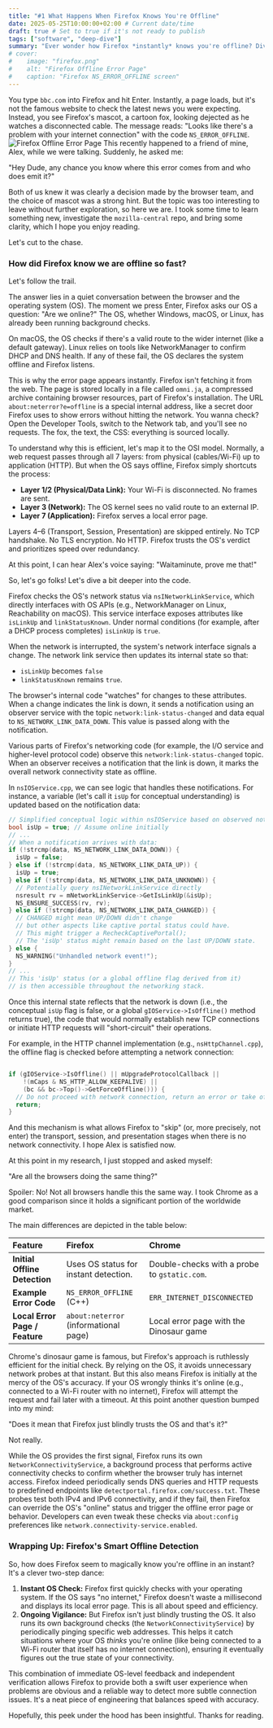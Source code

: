 ```yaml
---
title: "#1 What Happens When Firefox Knows You're Offline"
date: 2025-05-25T10:00:00+02:00 # Current date/time
draft: true # Set to true if it's not ready to publish
tags: ["software", "deep-dive"]
summary: "Ever wonder how Firefox *instantly* knows you're offline? Dive in for a peek under the hood of browser magic!"
# cover:
#    image: "firefox.png"
#    alt: "Firefox Offline Error Page"
#    caption: "Firefox NS_ERROR_OFFLINE screen"
---
```


You type `bbc.com` into Firefox and hit Enter. Instantly, a page loads, but it's not the famous website to check the latest news you were expecting. Instead, you see Firefox's mascot, a cartoon fox, looking dejected as he watches a disconnected cable. The message reads: "Looks like there's a problem with your internet connection" with the code `NS_ERROR_OFFLINE`. ![Firefox Offline Error Page](firefox.png "Firefox NS_ERROR_OFFLINE screen")
This recently happened to a friend of mine, Alex, while we were talking. Suddenly, he asked me:

"Hey Dude, any chance you know where this error comes from and who does emit it?"

Both of us knew it was clearly a decision made by the browser team, and the choice of mascot was a strong hint. But the topic was too interesting to leave without further exploration, so here we are. I took some time to learn something new, investigate the `mozilla-central` repo, and bring some clarity, which I hope you enjoy reading.

Let's cut to the chase.

### How did Firefox know we are offline so fast?

Let's follow the trail.

The answer lies in a quiet conversation between the browser and the operating system (OS). The moment we press Enter, Firefox asks our OS a question: "Are we online?" The OS, whether Windows, macOS, or Linux, has already been running background checks.

On macOS, the OS checks if there's a valid route to the wider internet (like a default gateway). Linux relies on tools like NetworkManager to confirm DHCP and DNS health. If any of these fail, the OS declares the system offline and Firefox listens.

This is why the error page appears instantly. Firefox isn't fetching it from the web. The page is stored locally in a file called `omni.ja`, a compressed archive containing browser resources, part of Firefox's installation. The URL `about:neterror?e=offline` is a special internal address, like a secret door Firefox uses to show errors without hitting the network. You wanna check? Open the Developer Tools, switch to the Network tab, and you'll see no requests. The fox, the text, the CSS: everything is sourced locally.

To understand why this is efficient, let's map it to the OSI model. Normally, a web request passes through all 7 layers: from physical (cables/Wi-Fi) up to application (HTTP). But when the OS says offline, Firefox simply shortcuts the process:

* **Layer 1/2 (Physical/Data Link):** Your Wi-Fi is disconnected. No frames are sent.
* **Layer 3 (Network):** The OS kernel sees no valid route to an external IP.
* **Layer 7 (Application):** Firefox serves a local error page.

Layers 4–6 (Transport, Session, Presentation) are skipped entirely. No TCP handshake. No TLS encryption. No HTTP. Firefox trusts the OS's verdict and prioritizes speed over redundancy.

At this point, I can hear Alex's voice saying: "Waitaminute, prove me that!"

So, let's go folks! Let's dive a bit deeper into the code.

Firefox checks the OS's network status via `nsINetworkLinkService`, which directly interfaces with OS APIs (e.g., NetworkManager on Linux, Reachability on macOS). This service interface exposes attributes like `isLinkUp` and `linkStatusKnown`. Under normal conditions (for example, after a DHCP process completes) `isLinkUp` is `true`.

When the network is interrupted, the system's network interface signals a change. The network link service then updates its internal state so that:

* `isLinkUp` becomes `false`
* `linkStatusKnown` remains `true`.

The browser's internal code "watches" for changes to these attributes. When a change indicates the link is down, it sends a notification using an observer service with the topic `network:link-status-changed` and data equal to `NS_NETWORK_LINK_DATA_DOWN`. This value is passed along with the notification.

Various parts of Firefox's networking code (for example, the I/O service and higher-level protocol code) observe this `network:link-status-changed` topic. When an observer receives a notification that the link is down, it marks the overall network connectivity state as offline.

In `nsIOService.cpp`, we can see logic that handles these notifications. For instance, a variable (let's call it `isUp` for conceptual understanding) is updated based on the notification data:

```cpp
// Simplified conceptual logic within nsIOService based on observed notifications
bool isUp = true; // Assume online initially
// ...
// When a notification arrives with data:
if (!strcmp(data, NS_NETWORK_LINK_DATA_DOWN)) {
  isUp = false;
} else if (!strcmp(data, NS_NETWORK_LINK_DATA_UP)) {
  isUp = true;
} else if (!strcmp(data, NS_NETWORK_LINK_DATA_UNKNOWN)) {
  // Potentially query nsINetworkLinkService directly
  nsresult rv = mNetworkLinkService->GetIsLinkUp(&isUp);
  NS_ENSURE_SUCCESS(rv, rv);
} else if (!strcmp(data, NS_NETWORK_LINK_DATA_CHANGED)) {
  // CHANGED might mean UP/DOWN didn't change
  // but other aspects like captive portal status could have.
  // This might trigger a RecheckCaptivePortal();
  // The 'isUp' status might remain based on the last UP/DOWN state.
} else {
  NS_WARNING("Unhandled network event!");
}
// ...
// This 'isUp' status (or a global offline flag derived from it)
// is then accessible throughout the networking stack.
```

Once this internal state reflects that the network is down (i.e., the conceptual `isUp` flag is false, or a global `gIOService->IsOffline()` method returns true), the code that would normally establish new TCP connections or initiate HTTP requests will "short-circuit" their operations.

For example, in the HTTP channel implementation (e.g., `nsHttpChannel.cpp`), the offline flag is checked before attempting a network connection:

```cpp

if (gIOService->IsOffline() || mUpgradeProtocolCallback ||
    !(mCaps & NS_HTTP_ALLOW_KEEPALIVE) ||
    (bc && bc->Top()->GetForceOffline())) {
  // Do not proceed with network connection, return an error or take offline action
  return;
}
```

And this mechanism is what allows Firefox to "skip" (or, more precisely, not enter) the transport, session, and presentation stages when there is no network connectivity. I hope Alex is satisfied now.

At this point in my research, I just stopped and asked myself:

"Are all the browsers doing the same thing?"

Spoiler: No! Not all browsers handle this the same way. I took Chrome as a good comparison since it holds a significant portion of the worldwide market.

The main differences are depicted in the table below:

| Feature                         | Firefox                                     | Chrome                                      |
| :------------------------------ | :------------------------------------------ | :------------------------------------------ |
| **Initial Offline Detection** | Uses OS status for instant detection.       | Double-checks with a probe to `gstatic.com`.  |
| **Example Error Code** | `NS_ERROR_OFFLINE` (C++)                    | `ERR_INTERNET_DISCONNECTED`                 |
| **Local Error Page / Feature** | `about:neterror` (informational page)       | Local error page with the Dinosaur game     |



Chrome's dinosaur game is famous, but Firefox's approach is ruthlessly efficient for the initial check. By relying on the OS, it avoids unnecessary network probes at that instant. But this also means Firefox is initially at the mercy of the OS's accuracy. If your OS wrongly thinks it's online (e.g., connected to a Wi-Fi router with no internet), Firefox will attempt the request and fail later with a timeout. At this point another question bumped into my mind:

"Does it mean that Firefox just blindly trusts the OS and that's it?"

Not really.

While the OS provides the first signal, Firefox runs its own `NetworkConnectivityService`, a background process that performs active connectivity checks to confirm whether the browser truly has internet access.
Firefox indeed periodically sends DNS queries and HTTP requests to predefined endpoints like `detectportal.firefox.com/success.txt`. These probes test both IPv4 and IPv6 connectivity, and if they fail, then Firefox can override the OS's "online" status and trigger the offline error page or behavior.
Developers can even tweak these checks via `about:config` preferences like `network.connectivity-service.enabled`.

### Wrapping Up: Firefox's Smart Offline Detection

So, how does Firefox seem to magically know you're offline in an instant? It's a clever two-step dance:

1.  **Instant OS Check:** Firefox first quickly checks with your operating system. If the OS says "no internet," Firefox doesn't waste a millisecond and displays its local error page. This is all about speed and efficiency.
2.  **Ongoing Vigilance:** But Firefox isn't just blindly trusting the OS. It also runs its own background checks (the `NetworkConnectivityService`) by periodically pinging specific web addresses. This helps it catch situations where your OS *thinks* you're online (like being connected to a Wi-Fi router that itself has no internet connection), ensuring it eventually figures out the true state of your connectivity.

This combination of immediate OS-level feedback and independent verification allows Firefox to provide both a swift user experience when problems are obvious and a reliable way to detect more subtle connection issues. It's a neat piece of engineering that balances speed with accuracy.

Hopefully, this peek under the hood has been insightful. Thanks for reading.

